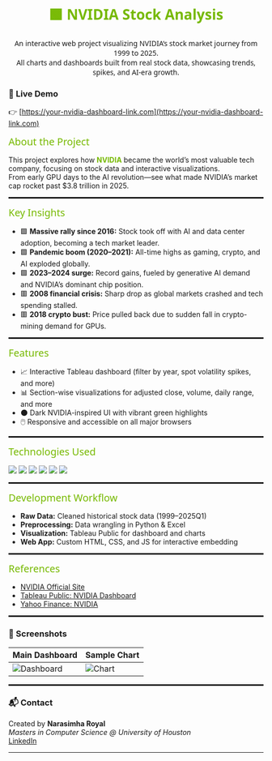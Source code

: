 <h1 align="center" style="color:#76B900; font-family:'Handel Gothic','Segoe UI',Arial,Helvetica,sans-serif;">
🟩 NVIDIA Stock Analysis
</h1>

<p align="center" style="font-family:'Handel Gothic','Segoe UI',Arial,Helvetica,sans-serif;">
An interactive web project visualizing NVIDIA’s stock market journey from 1999 to 2025.<br>
All charts and dashboards built from real stock data, showcasing trends, spikes, and AI-era growth.
</p>




### 🚀 Live Demo

👉 [https://your-nvidia-dashboard-link.com](https://your-nvidia-dashboard-link.com)




<span style="color:#76B900; font-family:'Handel Gothic','Segoe UI',Arial,Helvetica,sans-serif; font-size:1.4em;">About the Project</span>

This project explores how <b style="color:#76B900;">NVIDIA</b> became the world’s most valuable tech company, focusing on stock data and interactive visualizations.  
From early GPU days to the AI revolution—see what made NVIDIA’s market cap rocket past $3.8 trillion in 2025.

<hr style="border: 1px solid #111111;" />

<span style="color:#76B900; font-family:'Handel Gothic','Segoe UI',Arial,Helvetica,sans-serif; font-size:1.4em;">Key Insights</span>

- 🟩 **Massive rally since 2016:** Stock took off with AI and data center adoption, becoming a tech market leader.
- 🟩 **Pandemic boom (2020–2021):** All-time highs as gaming, crypto, and AI exploded globally.
- 🟩 **2023–2024 surge:** Record gains, fueled by generative AI demand and NVIDIA’s dominant chip position.
- 🟥 **2008 financial crisis:** Sharp drop as global markets crashed and tech spending stalled.
- 🟥 **2018 crypto bust:** Price pulled back due to sudden fall in crypto-mining demand for GPUs.

<hr style="border: 1px solid #111111;" />

<span style="color:#76B900; font-family:'Handel Gothic','Segoe UI',Arial,Helvetica,sans-serif; font-size:1.4em;">Features</span>

- 📈 Interactive Tableau dashboard (filter by year, spot volatility spikes, and more)
- 📊 Section-wise visualizations for adjusted close, volume, daily range, and more
- 🌑 Dark NVIDIA-inspired UI with vibrant green highlights
- 🖱️ Responsive and accessible on all major browsers

<hr style="border: 1px solid #111111;" />

<span style="color:#76B900; font-family:'Handel Gothic','Segoe UI',Arial,Helvetica,sans-serif; font-size:1.4em;">Technologies Used</span>

<div align="left">
  <img src="https://img.shields.io/badge/HTML5-111111?style=for-the-badge&logo=html5&logoColor=white" />
  <img src="https://img.shields.io/badge/CSS3-111111?style=for-the-badge&logo=css3&logoColor=white" />
  <img src="https://img.shields.io/badge/JavaScript-111111?style=for-the-badge&logo=javascript&logoColor=yellow" />
  <img src="https://img.shields.io/badge/Tableau-76B900?style=for-the-badge&logo=tableau&logoColor=white" />
  <img src="https://img.shields.io/badge/Python-111111?style=for-the-badge&logo=python&logoColor=yellow" />
  <img src="https://img.shields.io/badge/Excel-217346?style=for-the-badge&logo=microsoft-excel&logoColor=white" />
</div>

<hr style="border: 1px solid #111111;" />

<span style="color:#76B900; font-family:'Handel Gothic','Segoe UI',Arial,Helvetica,sans-serif; font-size:1.4em;">Development Workflow</span>

- **Raw Data:** Cleaned historical stock data (1999–2025Q1)
- **Preprocessing:** Data wrangling in Python & Excel
- **Visualization:** Tableau Public for dashboard and charts
- **Web App:** Custom HTML, CSS, and JS for interactive embedding

<hr style="border: 1px solid #111111;" />

<span style="color:#76B900; font-family:'Handel Gothic','Segoe UI',Arial,Helvetica,sans-serif; font-size:1.4em;">References</span>

- [NVIDIA Official Site](https://www.nvidia.com/)
- [Tableau Public: NVIDIA Dashboard](https://public.tableau.com/)
- [Yahoo Finance: NVIDIA](https://finance.yahoo.com/quote/NVDA/)

<hr style="border: 1px solid #111111;" />

### 📸 Screenshots

| Main Dashboard | Sample Chart |
|----------------|-------------|
| ![Dashboard](./dashboard.png) | ![Chart](./chart.png) |

<hr style="border: 1px solid #111111;" />

### 📬 Contact

Created by **Narasimha Royal**  
_Masters in Computer Science @ University of Houston_  
[LinkedIn](https://www.linkedin.com/in/narasimha31)

---


